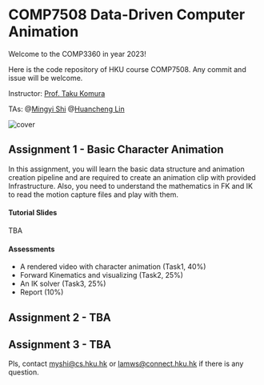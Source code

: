 # COMP7508 Data-Driven Computer Animation

Welcome to the COMP3360 in year 2023! 

Here is the code repository of HKU course COMP7508. Any commit and issue will be welcome. 

Instructor: [Prof. Taku Komura](https://www.cs.hku.hk/index.php/people/academic-staff/taku)

TAs: @[Mingyi Shi](https://rubbly.cn)  @[Huancheng Lin](https://github.com/LamWS) 

![cover](https://user-images.githubusercontent.com/43705353/216566280-3931d201-2814-4e2b-bb65-c64143d9215c.png)

## Assignment 1 - Basic Character Animation

In this assignment, you will learn the basic data structure and animation creation pipeline and are required to create an animation clip with provided Infrastructure. Also, you need to understand the mathematics in FK and IK to read the motion capture files and play with them.

#### Tutorial Slides

TBA

#### Assessments

- A rendered video with character animation (Task1, 40%)
- Forward Kinematics and visualizing (Task2, 25%)
- An IK solver (Task3, 25%)
- Report (10%)


## Assignment 2 - TBA

## Assignment 3 - TBA


Pls, contact myshi@cs.hku.hk or lamws@connect.hku.hk if there is any question.
